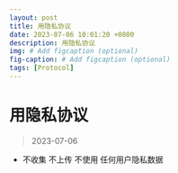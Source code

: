 ```yaml
---
layout: post
title: 用隐私协议
date: 2023-07-06 10:01:20 +0800
description: 用隐私协议
img: # Add figcaption (optional)
fig-caption: # Add figcaption (optional)
tags: [Protocol]
---
```


# 用隐私协议

> 2023-07-06

- 不收集 不上传 不使用 任何用户隐私数据
